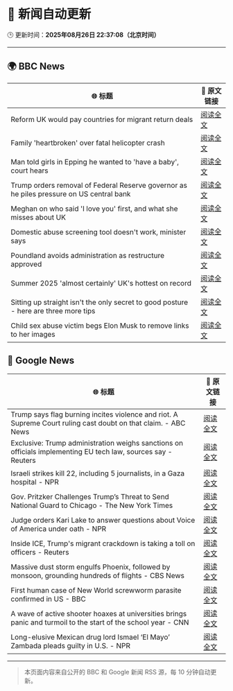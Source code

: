 # 🧠 新闻自动更新

🕒 更新时间：**2025年08月26日 22:37:08（北京时间）**

---

## 🌍 BBC News

| 🌐 标题 | 🔗 原文链接 |
|--------|-------------|
| Reform UK would pay countries for migrant return deals | [阅读全文](https://www.bbc.com/news/articles/c5yk4r5e514o?at_medium=RSS&at_campaign=rss) |
| Family 'heartbroken' over fatal helicopter crash | [阅读全文](https://www.bbc.com/news/articles/cdd3jzl31j8o?at_medium=RSS&at_campaign=rss) |
| Man told girls in Epping he wanted to 'have a baby', court hears | [阅读全文](https://www.bbc.com/news/articles/ckgy00rdzk7o?at_medium=RSS&at_campaign=rss) |
| Trump orders removal of Federal Reserve governor as he piles pressure on US central bank | [阅读全文](https://www.bbc.com/news/articles/cx275n8gx0ro?at_medium=RSS&at_campaign=rss) |
| Meghan on who said 'I love you' first, and what she misses about UK | [阅读全文](https://www.bbc.com/news/articles/cp94ly9x9y4o?at_medium=RSS&at_campaign=rss) |
| Domestic abuse screening tool doesn't work, minister says | [阅读全文](https://www.bbc.com/news/articles/cr4e7yrxkgvo?at_medium=RSS&at_campaign=rss) |
| Poundland avoids administration as restructure approved | [阅读全文](https://www.bbc.com/news/articles/cdd3j3g0e5no?at_medium=RSS&at_campaign=rss) |
| Summer 2025 'almost certainly' UK's hottest on record | [阅读全文](https://www.bbc.com/weather/articles/c1kz18d3wjro?at_medium=RSS&at_campaign=rss) |
| Sitting up straight isn't the only secret to good posture - here are three more tips | [阅读全文](https://www.bbc.com/news/articles/c890kejpg34o?at_medium=RSS&at_campaign=rss) |
| Child sex abuse victim begs Elon Musk to remove links to her images | [阅读全文](https://www.bbc.com/news/articles/cq587wv4d5go?at_medium=RSS&at_campaign=rss) |

## 📰 Google News

| 🌐 标题 | 🔗 原文链接 |
|--------|-------------|
| Trump says flag burning incites violence and riot. A Supreme Court ruling cast doubt on that claim. - ABC News | [阅读全文](https://news.google.com/rss/articles/CBMiqAFBVV95cUxPZEFrX2JubUNGSFhPUlJlZHVHV0YyeTg2aFBOR2NZcGR5a2c0blg3Yl9fWVJLOC11Wm1WTEhsN1NuWUVaZjhETWlONGRkbGp0YWRkdUVZcmE1VlNNNU9EYzZTUlo4YlZnMGZteGNNOVpCUW5USlZZYVNCUk9FcnUtNFRycDVoSGpBY2ZMSmhrQ3FGX1k4RWRsQ1YtSWY3cEhveHZKTy1BMjjSAa4BQVVfeXFMTV9lT3lnWE52OThQZE1ab3dRRkRWdTB0ak9Gc2pCNm5LMmZ6VjVvYWNyRGE1bDY0SzB5czZYWWozbFo2c2prWkpGMG54QjNyZHNENDU5WWF0ajFLdlpVeDREeThjbWdvNzgwYUNMY2RUMHhDWUJiVjhHZ3J1OElDQ3otQ0d4SnJQMWd2RWtwc2RFelAtZnh6dDUxNUd4SDZsbGVybUdlaURMNUxIcVFn?oc=5) |
| Exclusive: Trump administration weighs sanctions on officials implementing EU tech law, sources say - Reuters | [阅读全文](https://news.google.com/rss/articles/CBMiwwFBVV95cUxPNkFwV21McjBUUkNNZXZDZEJxeDBTLUx4UkNMU3ZqbHZOQXVxVFMyYlVsM1lSODU3SHJkSFQ2Yk50TjFCblE4bURPQTVrWjlEeko3Q2hmQVBNblZYZjhub1BQdFFmTUcyMFNaakNMUllvZzRYWUsxSl96aGZLRUtxaVRGMDFJXy1LN3UyZVQxVGpKTDg3dWVHYkpFaFd5YVVBa3Ywa3ZJTkNDMEZKQ3pyR2kyRmZYd012alg0Sm4xY1hWR0E?oc=5) |
| Israeli strikes kill 22, including 5 journalists, in a Gaza hospital - NPR | [阅读全文](https://news.google.com/rss/articles/CBMijAFBVV95cUxObm9aZm1XLUxqVWNBRFVFbHk4NWNJZWpzV3h3NTYycHFWZE42Q3ZhYml5alZ5UTg3alM1aU5pY3BvdmFSdnRPY29nSmdoRkliWTVXSTh1Y096UDBfVzhrcEQzRUxlbzd4YzAySVYzVVV3SmFWYS15aF9CSzZhcHY5Z3lKVmhUQmZUSzlxTg?oc=5) |
| Gov. Pritzker Challenges Trump’s Threat to Send National Guard to Chicago - The New York Times | [阅读全文](https://news.google.com/rss/articles/CBMikwFBVV95cUxONVVQczZSdk5yTWt1Ukk0RFdCdTFrY21OczlZV0lodkNSNmhZbW5kdng4MXBDQThQSV9xRE5ZTUV0R1llMzNQX0RCbmd1QVV4bVYtbjY5bGJSVTBZcllTc2RGLWR0TERvTDRTaHJ0NDdIQXQ5R192S0lScUhaY2JCWGI0QnBwaEVmaHpDNFYtYmxWcmM?oc=5) |
| Judge orders Kari Lake to answer questions about Voice of America under oath - NPR | [阅读全文](https://news.google.com/rss/articles/CBMisAFBVV95cUxQSVRPdG94Tmk4YXExT0NSd0d3MlRNMC0yR3ZWa1d6QkFMUWkxUkZfaV9ITGpGR20zOVZZN3U1SXA1Ym03SWwxSVRtamtiSVhoeGlRelNqYjlVSHUtaFpRWExjVk9zWkFadzQ1d28xTFM2SWh5VmFTVmxwaURkNEp1akp6MGZZeFA5VnFWZEhhaU9KdXVfS3laU25PM1JVeUlPNTFqazFJU2xsZi1fOFpHdg?oc=5) |
| Inside ICE, Trump's migrant crackdown is taking a toll on officers - Reuters | [阅读全文](https://news.google.com/rss/articles/CBMisgFBVV95cUxOYm43ajdGSnBjSUFWSmFKRjRnbkZKX3FaQXlVTXFhZUVxRWVsZlUtTm40bUJ4V0dGSmFxTW9XbUU2eTRnNVhyYUpBZ1pWYTVMbnh3dUJ5bzJsd3FNYVRMUE9faGl2enNkdUc1dHlBNktlaGVGSGJlR2dMSnV4RURTMVZ3M1A4QnJDU1hkUG5tWG53QUVQOHVicjV3OFlMblRNNFNrSVVCZ2lHMjhBZTN2R01n?oc=5) |
| Massive dust storm engulfs Phoenix, followed by monsoon, grounding hundreds of flights - CBS News | [阅读全文](https://news.google.com/rss/articles/CBMikAFBVV95cUxPd3RaQkcwTDdmRlZBZmJPbmo1bjF2Mnh3eTJCd3lLWDM0WlZkZC0tcFZSRm9sSjRiR1BLMURtaUpSbUdEN1VETWRRazVrMG9ISm8xR0VTTkhXdU9QVC12c2ZBR1kxSU9mYUhOQWlrTTBFRlUwWVFUMlFBVGlFS3VZS3psZDNfdld4bXZpQjVRNTnSAZYBQVVfeXFMT0dtUkxqX2cxWlBiX3hNdlZOUnRicnJ0cTRhVjFoN2hTXzEySWNQM3BJb09wUmlvM2hHUzhKOENxME5WQVVNa004T2hzT3JnM1lEM3BJYWp3TnFTeWYtcUJ4MUh2MmgwTENyaEFtdkxiYkwyYTRxNExnOENMemxKUmw1VjlzdXNNUVpid2NmV1lENUZ1cVhR?oc=5) |
| First human case of New World screwworm parasite confirmed in US - BBC | [阅读全文](https://news.google.com/rss/articles/CBMiWkFVX3lxTFBzOVQzeDBvMXgxcjZMRzJUSDRtendINUY5eEkxUDV2ZVppNVFXdGFOa3VKM1hOY2FEUTVDOEZoR0ZEWDVIOHVCaEpyOHlYc0x4X0lTQVBTNVdPUdIBX0FVX3lxTFBReGI5R1ZRejV5QkpFQkk5aGNoWVhwS3VEdHA2TE9fQUt1MnVjUmdnRnBpNXVmTnBkb2hMLXhCVUYwa0xrUnhkVzZyYjd6dDhhRnFnUkVZV3d2dlhQTktF?oc=5) |
| A wave of active shooter hoaxes at universities brings panic and turmoil to the start of the school year - CNN | [阅读全文](https://news.google.com/rss/articles/CBMiiAFBVV95cUxQMmozZGJYWVc3dXJ1MzlMcGFUWFV1RW5QZjRndjFhRVBNYzBCVFpwR0w3c09kX3hBdzVJYWZIMEp0Q29yU3R6eHBpY1RuS1IxT2tOcXg2OF9OaDM5TTE1WEdpdzN4VG5JTkJONXNSRS1yQkkxNWI5by0wVE1jV0xkVjVVajNsYVJH0gGOAUFVX3lxTFBrS25qcXo5RTZycmFvYjlzaHgxYWFyek1uQXNoS3FYZkwwYW45YUVfQ0NvV1BQWmRselh5SjJnVE1vRGFhdDA2NjVqYjFMd2d1LXM1dTBCWGJpZ1hIbFI1NGVneHNzaXBhWEJEQ3FPdkZDZy1YNk54akdfOWRIRDVvTzBPTm1mTFI3RTJnWkE?oc=5) |
| Long-elusive Mexican drug lord Ismael ‘El Mayo’ Zambada pleads guilty in U.S. - NPR | [阅读全文](https://news.google.com/rss/articles/CBMigAFBVV95cUxNeE1INkZOUGJJM0N0SWhRNDhueVZzdWFoamVNUFdPeW9FRzBoV3UzaEZSbkI0amY4VW5YdC1TNUdmWkVMSkZiUEVIdTE5aHNTeHhsNTBOZzJlRXVrLUwwaVpSd01LendNa09FaFkzUGE3R2c1RGRHZ3gtR1lxY2ZPTA?oc=5) |

---
> 本页面内容来自公开的 BBC 和 Google 新闻 RSS 源，每 10 分钟自动更新。